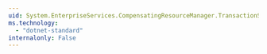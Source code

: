 ```yaml
---
uid: System.EnterpriseServices.CompensatingResourceManager.TransactionState
ms.technology: 
  - "dotnet-standard"
internalonly: False
---
```

